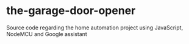 # the-garage-door-opener
Source code regarding the home automation project using JavaScript, NodeMCU and Google assistant

